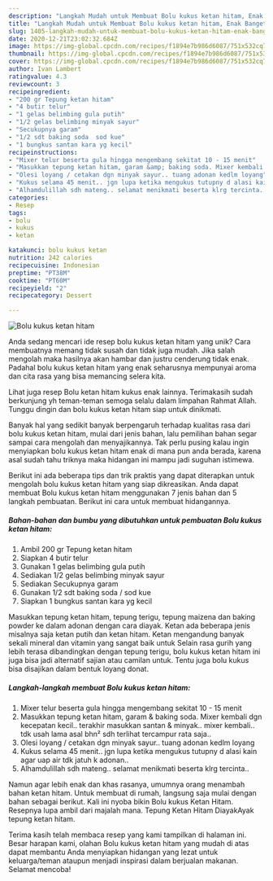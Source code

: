 ```yaml
---
description: "Langkah Mudah untuk Membuat Bolu kukus ketan hitam, Enak Banget"
title: "Langkah Mudah untuk Membuat Bolu kukus ketan hitam, Enak Banget"
slug: 1405-langkah-mudah-untuk-membuat-bolu-kukus-ketan-hitam-enak-banget
date: 2020-12-21T23:02:32.684Z
image: https://img-global.cpcdn.com/recipes/f1894e7b986d6087/751x532cq70/bolu-kukus-ketan-hitam-foto-resep-utama.jpg
thumbnail: https://img-global.cpcdn.com/recipes/f1894e7b986d6087/751x532cq70/bolu-kukus-ketan-hitam-foto-resep-utama.jpg
cover: https://img-global.cpcdn.com/recipes/f1894e7b986d6087/751x532cq70/bolu-kukus-ketan-hitam-foto-resep-utama.jpg
author: Ivan Lambert
ratingvalue: 4.3
reviewcount: 3
recipeingredient:
- "200 gr Tepung ketan hitam"
- "4 butir telur"
- "1 gelas belimbing gula putih"
- "1/2 gelas belimbing minyak sayur"
- "Secukupnya garam"
- "1/2 sdt baking soda  sod kue"
- "1 bungkus santan kara yg kecil"
recipeinstructions:
- "Mixer telur beserta gula hingga mengembang sekitat 10 - 15 menit"
- "Masukkan tepung ketan hitam, garam &amp; baking soda. Mixer kembali dgn kecepatan kecil.. terakhir masukkan santan &amp; minyak.. mixer kembali.. tdk usah lama asal bhn² sdh terlihat tercampur rata saja.."
- "Olesi loyang / cetakan dgn minyak sayur.. tuang adonan kedlm loyang"
- "Kukus selama 45 menit.. jgn lupa ketika mengukus tutupny d alasi kain agar uap air tdk jatuh k adonan.."
- "Alhamdulillah sdh mateng.. selamat menikmati beserta klrg tercinta.."
categories:
- Resep
tags:
- bolu
- kukus
- ketan

katakunci: bolu kukus ketan 
nutrition: 242 calories
recipecuisine: Indonesian
preptime: "PT38M"
cooktime: "PT60M"
recipeyield: "2"
recipecategory: Dessert

---
```



![Bolu kukus ketan hitam](https://img-global.cpcdn.com/recipes/f1894e7b986d6087/751x532cq70/bolu-kukus-ketan-hitam-foto-resep-utama.jpg)

Anda sedang mencari ide resep bolu kukus ketan hitam yang unik? Cara membuatnya memang tidak susah dan tidak juga mudah. Jika salah mengolah maka hasilnya akan hambar dan justru cenderung tidak enak. Padahal bolu kukus ketan hitam yang enak seharusnya mempunyai aroma dan cita rasa yang bisa memancing selera kita.

Lihat juga resep Bolu ketan hitam kukus enak lainnya. Terimakasih sudah berkunjung yh teman-teman semoga selalu dalam limpahan Rahmat Allah. Tunggu dingin dan bolu kukus ketan hitam siap untuk dinikmati.

Banyak hal yang sedikit banyak berpengaruh terhadap kualitas rasa dari bolu kukus ketan hitam, mulai dari jenis bahan, lalu pemilihan bahan segar sampai cara mengolah dan menyajikannya. Tak perlu pusing kalau ingin menyiapkan bolu kukus ketan hitam enak di mana pun anda berada, karena asal sudah tahu triknya maka hidangan ini mampu jadi suguhan istimewa.


Berikut ini ada beberapa tips dan trik praktis yang dapat diterapkan untuk mengolah bolu kukus ketan hitam yang siap dikreasikan. Anda dapat membuat Bolu kukus ketan hitam menggunakan 7 jenis bahan dan 5 langkah pembuatan. Berikut ini cara untuk membuat hidangannya.

<!--inarticleads1-->

##### Bahan-bahan dan bumbu yang dibutuhkan untuk pembuatan Bolu kukus ketan hitam:

1. Ambil 200 gr Tepung ketan hitam
1. Siapkan 4 butir telur
1. Gunakan 1 gelas belimbing gula putih
1. Sediakan 1/2 gelas belimbing minyak sayur
1. Sediakan Secukupnya garam
1. Gunakan 1/2 sdt baking soda / sod kue
1. Siapkan 1 bungkus santan kara yg kecil


Masukkan tepung ketan hitam, tepung terigu, tepung maizena dan baking powder ke dalam adonan dengan cara diayak. Ketan ada beberapa jenis misalnya saja ketan putih dan ketan hitam. Ketan mengandung banyak sekali mineral dan vitamin yang sangat baik untuk Selain rasa gurih yang lebih terasa dibandingkan dengan tepung terigu, bolu kukus ketan hitam ini juga bisa jadi alternatif sajian atau camilan untuk. Tentu juga bolu kukus bisa disajikan dalam bentuk loyang donat. 

<!--inarticleads2-->

##### Langkah-langkah membuat Bolu kukus ketan hitam:

1. Mixer telur beserta gula hingga mengembang sekitat 10 - 15 menit
1. Masukkan tepung ketan hitam, garam &amp; baking soda. Mixer kembali dgn kecepatan kecil.. terakhir masukkan santan &amp; minyak.. mixer kembali.. tdk usah lama asal bhn² sdh terlihat tercampur rata saja..
1. Olesi loyang / cetakan dgn minyak sayur.. tuang adonan kedlm loyang
1. Kukus selama 45 menit.. jgn lupa ketika mengukus tutupny d alasi kain agar uap air tdk jatuh k adonan..
1. Alhamdulillah sdh mateng.. selamat menikmati beserta klrg tercinta..


Namun agar lebih enak dan khas rasanya, umumnya orang menambah bahan ketan hitam. Untuk membuat di rumah, langsung saja mulai dengan bahan sebagai berikut. Kali ini nyoba bikin Bolu kukus Ketan Hitam. Resepnya lupa ambil dari majalah mana. Tepung Ketan Hitam DiayakAyak tepung ketan hitam. 

Terima kasih telah membaca resep yang kami tampilkan di halaman ini. Besar harapan kami, olahan Bolu kukus ketan hitam yang mudah di atas dapat membantu Anda menyiapkan hidangan yang lezat untuk keluarga/teman ataupun menjadi inspirasi dalam berjualan makanan. Selamat mencoba!
